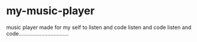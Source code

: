 # my-music-player
music player made for my self to listen and code listen and code listen and code.................................
